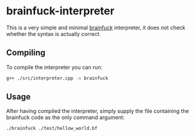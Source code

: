 # brainfuck-interpreter
This is a very simple and minimal [brainfuck](https://en.wikipedia.org/wiki/Brainfuck#Language_design) interpreter, it does not check whether the syntax is actually correct.

## Compiling
To compile the interpreter you can run:
```bash
g++ ./src/interpreter.cpp -o brainfuck
```

## Usage
After having compiled the interpreter, simply supply the file containing the brainfuck code as the only command argument:
```bash
./brainfuck ./test/hellow_world.bf
```
